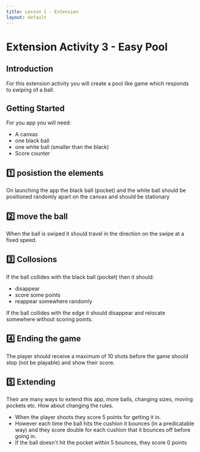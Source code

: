 ```yaml
---
title: Lesson 1 - Extension
layout: default
---
```

# Extension Activity 3 - Easy Pool

## Introduction

For this extension activity you will create a pool like game which responds to swiping of a ball.

## Getting Started
For you app you will need:
- A canvas
- one black ball
- one white ball (smaller than the black)
- Score counter

## :one: posistion the elements
On launching the app the black ball (pocket) and the white ball should be positioned randomly apart on the canvas and should be stationary


## :two: move the ball
When the ball is swiped it should travel in the direction on the swipe at a fixed speed.


## :three: Collosions
If the ball collides with the black ball (pocket) then it should:
- disappear
- score some points
- reappear somewhere randomly

If the ball collides with the edge it should disappear and relocate somewhere without scoring points.

## :four: Ending the game
The player should receive a maximum of 10 shots before the game should stop (not be playable) and show their score.

## :five: Extending
Their are many ways to extend this app, more balls, changing sizes, moving pockets etc. How about changing the rules.
- When the player shoots they score 5 points for getting it in.
- However each time the ball hits the cushion it bounces (in a predicatable way) and they score double for each cushion that it bounces off before going in.
- If the ball doesn't hit the pocket within 5 bounces, they score 0 points